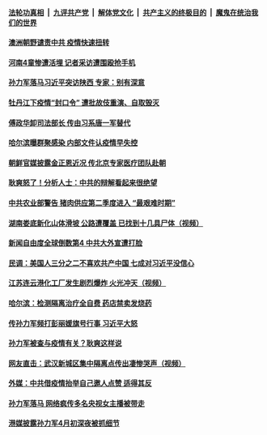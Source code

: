 ####  [法轮功真相](../../../../basic/blob/master/README.md?t=04221901) &nbsp;|&nbsp; [九评共产党](../../../../9ping.md/blob/master/README.md?t=04221901) &nbsp;|&nbsp; [解体党文化](../../../../jtdwh.md/blob/master/README.md?t=04221901)  &nbsp;|&nbsp; [共产主义的终极目的](../../../../gczydzjmd.md/blob/master/README.md?t=04221901) &nbsp;|&nbsp; [魔鬼在统治我们的世界](../../../../mgztzwmdsj.md/blob/master/README.md?t=04221901) 

#### [ 澳洲朝野谴责中共  疫情快速扭转](../pages/soh5/370006.md?t=04221901) 
#### [河南4童惨遭活埋 记者采访遭围殴抢手机](../pages/soh5/370003.md?t=04221901) 
#### [孙力军落马习近平突访陕西 专家：别有深意](../pages/soh5/369928.md?t=04221901) 
#### [牡丹江下疫情“封口令” 遭批故伎重演、自取毁灭](../pages/soh5/369985.md?t=04221901) 
#### [傅政华卸司法部长  传由习系唐一军替代](../pages/soh5/369958.md?t=04221901) 
#### [哈尔滨曝群聚感染 内部文件认疫情早失控](../pages/soh5/369934.md?t=04221901) 
#### [朝鲜官媒披露金正恩近况 传北京专家医疗团队赴朝](../pages/soh5/369892.md?t=04221901) 
#### [耿爽怒了！分析人士：中共的辩解看起来很绝望](../pages/soh5/369901.md?t=04221901) 
#### [中共农业部警告 猪肉供应第二季度进入 “最艰难时期”](../pages/soh5/369814.md?t=04221901) 
#### [湖南娄底新化山体滑坡  公路遭覆盖  已找到十几具尸体（视频）](../pages/soh5/369835.md?t=04221901) 
#### [新闻自由度全球倒数第4 中共大外宣遭打脸](../pages/soh5/369718.md?t=04221901) 
#### [民调：美国人三分之二不喜欢共产中国 七成对习近平没信心](../pages/soh5/369763.md?t=04221901) 
#### [江苏连云港化工厂发生剧烈爆炸 火光冲天（视频）](../pages/soh5/369745.md?t=04221901) 
#### [哈尔滨：检测隔离治疗全自费 药店禁卖发烧药](../pages/soh5/369688.md?t=04221901) 
#### [传孙力军频打彭丽媛旗号行事 习近平大怒](../pages/soh5/369673.md?t=04221901) 
#### [孙力军被查与疫情有关？耿爽这样说](../pages/soh5/369649.md?t=04221901) 
#### [网友直击：武汉新城区集中隔离点传出凄惨哭声（视频）](../pages/soh5/369619.md?t=04221901) 
#### [外媒：中共借疫情抬举自己邀人点赞 适得其反](../pages/soh5/369622.md?t=04221901) 
#### [孙力军落马 网络疯传多名央视女主播被带走](../pages/soh5/369598.md?t=04221901) 
#### [港媒披露孙力军4月初深夜被抓细节](../pages/soh5/369592.md?t=04221901) 
